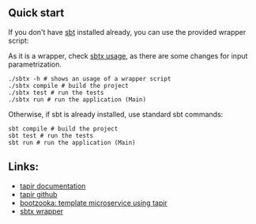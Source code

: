 ## Quick start

If you don't have [sbt](https://www.scala-sbt.org) installed already, you can use the provided wrapper script:

As it is a wrapper, check [sbtx usage](https://github.com/dwijnand/sbt-extras#sbt--h), as there are some changes
for input parametrization.

```shell
./sbtx -h # shows an usage of a wrapper script
./sbtx compile # build the project
./sbtx test # run the tests
./sbtx run # run the application (Main)
```

Otherwise, if sbt is already installed, use standard sbt commands:

```shell
sbt compile # build the project
sbt test # run the tests
sbt run # run the application (Main)
```

## Links:

* [tapir documentation](https://tapir.softwaremill.com/en/latest/)
* [tapir github](https://github.com/softwaremill/tapir)
* [bootzooka: template microservice using tapir](https://softwaremill.github.io/bootzooka/)
* [sbtx wrapper](https://github.com/dwijnand/sbt-extras#installation)
